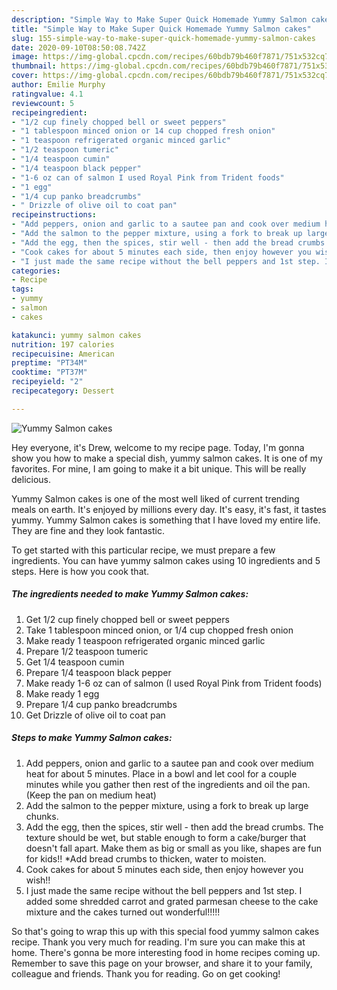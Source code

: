 ```yaml
---
description: "Simple Way to Make Super Quick Homemade Yummy Salmon cakes"
title: "Simple Way to Make Super Quick Homemade Yummy Salmon cakes"
slug: 155-simple-way-to-make-super-quick-homemade-yummy-salmon-cakes
date: 2020-09-10T08:50:08.742Z
image: https://img-global.cpcdn.com/recipes/60bdb79b460f7871/751x532cq70/yummy-salmon-cakes-recipe-main-photo.jpg
thumbnail: https://img-global.cpcdn.com/recipes/60bdb79b460f7871/751x532cq70/yummy-salmon-cakes-recipe-main-photo.jpg
cover: https://img-global.cpcdn.com/recipes/60bdb79b460f7871/751x532cq70/yummy-salmon-cakes-recipe-main-photo.jpg
author: Emilie Murphy
ratingvalue: 4.1
reviewcount: 5
recipeingredient:
- "1/2 cup finely chopped bell or sweet peppers"
- "1 tablespoon minced onion or 14 cup chopped fresh onion"
- "1 teaspoon refrigerated organic minced garlic"
- "1/2 teaspoon tumeric"
- "1/4 teaspoon cumin"
- "1/4 teaspoon black pepper"
- "1-6 oz can of salmon I used Royal Pink from Trident foods"
- "1 egg"
- "1/4 cup panko breadcrumbs"
- " Drizzle of olive oil to coat pan"
recipeinstructions:
- "Add peppers, onion and garlic to a sautee pan and cook over medium heat for about 5 minutes. Place in a bowl and let cool for a couple minutes while you gather then rest of the ingredients and oil the pan. (Keep the pan on medium heat)"
- "Add the salmon to the pepper mixture, using a fork to break up large chunks."
- "Add the egg, then the spices, stir well - then add the bread crumbs. The texture should be wet, but stable enough to form a cake/burger that doesn&#39;t fall apart. Make them as big or small as you like, shapes are fun for kids!! *Add bread crumbs to thicken, water to moisten."
- "Cook cakes for about 5 minutes each side, then enjoy however you wish!!"
- "I just made the same recipe without the bell peppers and 1st step. I added some shredded carrot and grated parmesan cheese to the cake mixture and the cakes turned out wonderful!!!!!"
categories:
- Recipe
tags:
- yummy
- salmon
- cakes

katakunci: yummy salmon cakes 
nutrition: 197 calories
recipecuisine: American
preptime: "PT34M"
cooktime: "PT37M"
recipeyield: "2"
recipecategory: Dessert

---
```



![Yummy Salmon cakes](https://img-global.cpcdn.com/recipes/60bdb79b460f7871/751x532cq70/yummy-salmon-cakes-recipe-main-photo.jpg)

Hey everyone, it's Drew, welcome to my recipe page. Today, I'm gonna show you how to make a special dish, yummy salmon cakes. It is one of my favorites. For mine, I am going to make it a bit unique. This will be really delicious.

Yummy Salmon cakes is one of the most well liked of current trending meals on earth. It's enjoyed by millions every day. It's easy, it's fast, it tastes yummy. Yummy Salmon cakes is something that I have loved my entire life. They are fine and they look fantastic.




To get started with this particular recipe, we must prepare a few ingredients. You can have yummy salmon cakes using 10 ingredients and 5 steps. Here is how you cook that.

<!--inarticleads1-->

##### The ingredients needed to make Yummy Salmon cakes:

1. Get 1/2 cup finely chopped bell or sweet peppers
1. Take 1 tablespoon minced onion, or 1/4 cup chopped fresh onion
1. Make ready 1 teaspoon refrigerated organic minced garlic
1. Prepare 1/2 teaspoon tumeric
1. Get 1/4 teaspoon cumin
1. Prepare 1/4 teaspoon black pepper
1. Make ready 1-6 oz can of salmon (I used Royal Pink from Trident foods)
1. Make ready 1 egg
1. Prepare 1/4 cup panko breadcrumbs
1. Get  Drizzle of olive oil to coat pan




<!--inarticleads2-->

##### Steps to make Yummy Salmon cakes:

1. Add peppers, onion and garlic to a sautee pan and cook over medium heat for about 5 minutes. Place in a bowl and let cool for a couple minutes while you gather then rest of the ingredients and oil the pan. (Keep the pan on medium heat)
1. Add the salmon to the pepper mixture, using a fork to break up large chunks.
1. Add the egg, then the spices, stir well - then add the bread crumbs. The texture should be wet, but stable enough to form a cake/burger that doesn&#39;t fall apart. Make them as big or small as you like, shapes are fun for kids!! *Add bread crumbs to thicken, water to moisten.
1. Cook cakes for about 5 minutes each side, then enjoy however you wish!!
1. I just made the same recipe without the bell peppers and 1st step. I added some shredded carrot and grated parmesan cheese to the cake mixture and the cakes turned out wonderful!!!!!




So that's going to wrap this up with this special food yummy salmon cakes recipe. Thank you very much for reading. I'm sure you can make this at home. There's gonna be more interesting food in home recipes coming up. Remember to save this page on your browser, and share it to your family, colleague and friends. Thank you for reading. Go on get cooking!
